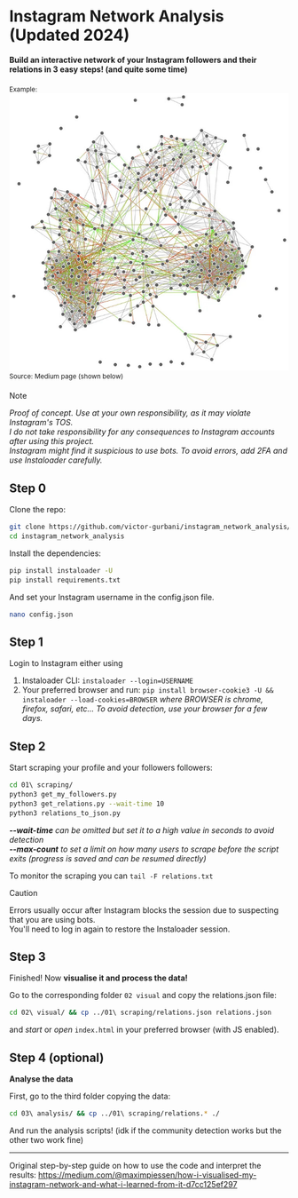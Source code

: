 # Instagram Network Analysis (Updated 2024)

**Build an interactive network of your Instagram followers and their relations in 3 easy steps! (and quite some time)**

<sub>Example:</sub>\
![alt text](exampleNetwork.jpg "Example Interactive Network")\
<sup>Source: Medium page (shown below)</sup>

> [!NOTE]
> _Proof of concept. Use at your own responsibility, as it may violate Instagram's TOS._\
> _I do not take responsibility for any consequences to Instagram accounts after using this project._\
> _Instagram might find it suspicious to use bots. To avoid errors, add 2FA and use Instaloader carefully._

## Step 0

Clone the repo:
```bash
git clone https://github.com/victor-gurbani/instagram_network_analysis/
cd instagram_network_analysis 
```
Install the dependencies:
```bash
pip install instaloader -U
pip install requirements.txt
```
And set your Instagram username in the config.json file.
```bash
nano config.json
```

## Step 1

Login to Instagram either using

 1. Instaloader CLI: `instaloader --login=USERNAME`
 2. Your preferred browser and run: `pip install browser-cookie3 -U && instaloader --load-cookies=BROWSER` _where BROWSER is chrome, firefox, safari, etc... To avoid detection, use your browser for a few days._

## Step 2 

Start scraping your profile and your followers followers:
```bash
cd 01\ scraping/
python3 get_my_followers.py
python3 get_relations.py --wait-time 10
python3 relations_to_json.py
```
_**--wait-time** can be omitted but set it to a high value in seconds to avoid detection\
**--max-count** to set a limit on how many users to scrape before the script exits (progress is saved and can be resumed directly)_

To monitor the scraping you can `tail -F relations.txt `

> [!CAUTION]
> Errors usually occur after Instagram blocks the session due to suspecting that you are using bots.\
> You'll need to log in again to restore the Instaloader session.

## Step 3 

Finished! Now **visualise it and process the data!**

Go to the corresponding folder `02 visual` and copy the relations.json file:
```bash
cd 02\ visual/ && cp ../01\ scraping/relations.json relations.json
```
and _start_ or _open_ `index.html` in your preferred browser (with JS enabled).

## Step 4 (optional)

**Analyse the data**

First, go to the third folder copying the data:
```bash
cd 03\ analysis/ && cp ../01\ scraping/relations.* ./
```
And run the analysis scripts! (idk if the community detection works but the other two work fine)

---

Original step-by-step guide on how to use the code and interpret the results: https://medium.com/@maximpiessen/how-i-visualised-my-instagram-network-and-what-i-learned-from-it-d7cc125ef297
